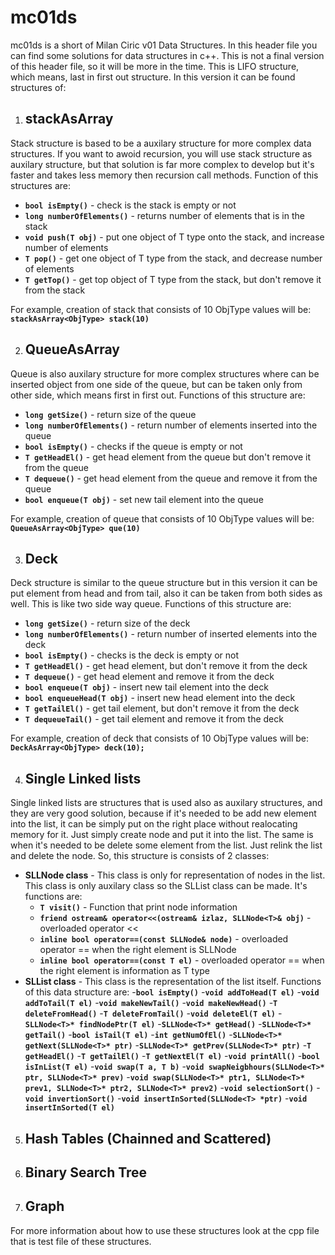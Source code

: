 # mc01ds

mc01ds is a short of Milan Ciric v01 Data Structures. In this header file you can find some solutions for data structures in c++. This is not a final version of this header file, so it will be more in the time. This is LIFO structure, which means, last in first out structure. In this version it can be found structures of:

1. ## stackAsArray

Stack structure is based to be a auxilary structure for more complex data structures. If you want to awoid recursion, you will use stack structure as auxilary structure, but that solution is far more complex to develop but it's faster and takes less memory then recursion call methods. Function of this structures are:

- **```bool isEmpty()```**            - check is the stack is empty or not
- **```long numberOfElements()```**   - returns number of elements that is in the stack
- **```void push(T obj)```**          - put one object of T type onto the stack, and increase number of elements
- **```T pop()```**                   - get one object of T type from the stack, and decrease number of elements
- **```T getTop()```**                - get top object of T type from the stack, but don't remove it from the stack

For example, creation of stack that consists of 10 ObjType values will be:   **```stackAsArray<ObjType> stack(10)```**
    
2. ## QueueAsArray

Queue is also auxilary structure for more complex structures where can be inserted object from one side of the queue, but can be taken only from other side, which means first in first out. Functions of this structure are:
- **```long getSize()```**              - return size of the queue
- **```long numberOfElements()```**     - return number of elements inserted into the queue
- **```bool isEmpty()```**              - checks if the queue is empty or not
- **```T getHeadEl()```**               - get head element from the queue but don't remove it from the queue
- **```T dequeue()```**                 - get head element from the queue and remove it from the queue
- **```bool enqueue(T obj)```**         - set new tail element into the queue

For example, creation of queue that consists of 10 ObjType values will be: **```QueueAsArray<ObjType> que(10)```**

3. ## Deck

Deck structure is similar to the queue structure but in this version it can be put element from head and from tail, also it can be taken from both sides as well. This is like two side way queue. Functions of this structure are:
- **```long getSize()```** - return size of the deck
- **```long numberOfElements()```** - return number of inserted elements into the deck
- **```bool isEmpty()```** - checks is the deck is empty or not
- **```T getHeadEl()```** - get head element, but don't remove it from the deck
- **```T dequeue()```** - get head element and remove it from the deck
- **```bool enqueue(T obj)```** - insert new tail element into the deck
- **```bool enqueueHead(T obj)```** - insert new head element into the deck
- **```T getTailEl()```** - get tail element, but don't remove it from the deck
- **```T dequeueTail()```** - get tail element and remove it from the deck

For example, creation of deck that consists of 10 ObjType values will be: **```DeckAsArray<ObjType> deck(10);```**

4. ## Single Linked lists

Single linked lists are structures that is used also as auxilary structures, and they are very good solution, because if it's needed to be add new element into the list, it can be simply put on the right place without realocating memory for it. Just simply create node and put it into the list. The same is when it's needed to be delete some element from the list. Just relink the list and delete the node. So, this structure is consists of 2 classes:
- **SLLNode class** - This class is only for representation of nodes in the list. This class is only auxilary class so the SLList class can be made. It's functions are:
    - **```T visit()```** - Function that print node information
    - **```friend ostream& operator<<(ostream& izlaz, SLLNode<T>& obj)```** - overloaded operator <<
    - **```inline bool operator==(const SLLNode& node)```** - overloaded operator == when the right element is SLLNode
    - **```inline bool operator==(const T el)```**  - overloaded operator == when the right element is information as T type
- **SLList class** - This class is the representation of the list itself. Functions of this data structure are: 
    -**```bool isEmpty()```**
    -**```void addToHead(T el)```**
    -**```void addToTail(T el)```**
    -**```void makeNewTail()```**
    -**```void makeNewHead()```**
    -**```T deleteFromHead()```**
    -**```T deleteFromTail()```**
    -**```void deleteEl(T el)```**
    -**```SLLNode<T>* findNodePtr(T el)```**
    -**```SLLNode<T>* getHead()```**
    -**```SLLNode<T>* getTail()```**
    -**```bool isTail(T el)```**
    -**```int getNumOfEl()```**
    -**```SLLNode<T>* getNext(SLLNode<T>* ptr)```**
    -**```SLLNode<T>* getPrev(SLLNode<T>* ptr)```**
    -**```T getHeadEl()```**
    -**```T getTailEl()```**
    -**```T getNextEl(T el)```**
    -**```void printAll()```**
    -**```bool isInList(T el)```**
    -**```void swap(T a, T b)```**
    -**```void swapNeigbhours(SLLNode<T>* ptr, SLLNode<T>* prev)```**
    -**```void swap(SLLNode<T>* ptr1, SLLNode<T>* prev1, SLLNode<T>* ptr2, SLLNode<T>* prev2)```**
    -**```void selectionSort()```**
    -**```void invertionSort()```**
    -**```void insertInSorted(SLLNode<T> *ptr)```**
    -**```void insertInSorted(T el)```**

5. ## Hash Tables (Chainned and Scattered)


6. ## Binary Search Tree


7. ## Graph

For more information about how to use these structures look at the cpp file that is test file of these structures.
